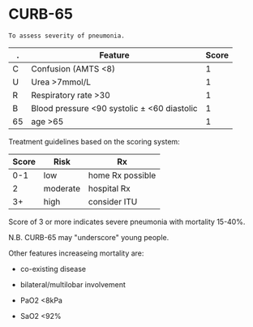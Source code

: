 # CURB-65

	To assess severity of pneumonia.

. | Feature | Score
-- | -- | --
C | Confusion (AMTS <8) | 1
U | Urea >7mmol/L | 1
R | Respiratory rate >30 | 1
B | Blood pressure <90 systolic ± <60 diastolic | 1
65 | age >65 | 1

 
Treatment guidelines based on the scoring system:

Score | Risk | Rx
-- | -- | --
0-1 | low | home Rx possible
2 | moderate | hospital Rx
3+ | high | consider ITU

Score of 3 or more indicates severe pneumonia with mortality 15-40%.

N.B. CURB-65 may "underscore" young people.

Other features increaseing mortality are:

- co-existing disease

- bilateral/multilobar involvement

- PaO2 <8kPa

- SaO2 <92%